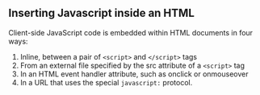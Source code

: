 ## Inserting Javascript inside an HTML

Client-side JavaScript code is embedded within HTML documents in four ways:

1. Inline, between a pair of `<script>` and `</script>` tags
2. From an external file specified by the src attribute of a `<script>` tag
3. In an HTML event handler attribute, such as onclick or onmouseover
4. In a URL that uses the special `javascript:` protocol.


